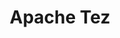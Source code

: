 ---
logohandle: apache_tez
sort: tez
tags:
- apache
title: Apache Tez
twitter: https://x.com/ApacheTez
website: https://tez.apache.org/
---